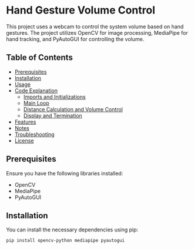 # Hand Gesture Volume Control

This project uses a webcam to control the system volume based on hand gestures. The project utilizes OpenCV for image processing, MediaPipe for hand tracking, and PyAutoGUI for controlling the volume.

## Table of Contents

- [Prerequisites](#prerequisites)
- [Installation](#installation)
- [Usage](#usage)
- [Code Explanation](#code-explanation)
  - [Imports and Initializations](#imports-and-initializations)
  - [Main Loop](#main-loop)
  - [Distance Calculation and Volume Control](#distance-calculation-and-volume-control)
  - [Display and Termination](#display-and-termination)
- [Features](#features)
- [Notes](#notes)
- [Troubleshooting](#troubleshooting)
- [License](#license)

## Prerequisites

Ensure you have the following libraries installed:

- OpenCV
- MediaPipe
- PyAutoGUI

## Installation

You can install the necessary dependencies using pip:

```bash
pip install opencv-python mediapipe pyautogui
